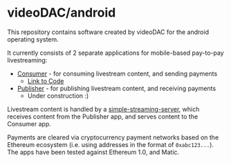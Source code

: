 # videoDAC/android

This repository contains software created by videoDAC for the android operating system.

It currently consists of 2 separate applications for mobile-based pay-to-pay livestreaming:

- [Consumer](https://github.com/videoDAC/android/issues/27) - for consuming livestream content, and sending payments
  - [Link to Code](https://github.com/videoDAC/android/tree/master/consumer)
- [Publisher](https://github.com/videoDAC/android/issues/31) - for publishing livestream content, and receiving payments
  - Under construction :)

Livestream content is handled by a [simple-streaming-server](https://github.com/videoDAC/simple-streaming-server), which receives content from the Publisher app, and serves content to the Consumer app.

Payments are cleared via cryptocurrency payment networks based on the Ethereum ecosystem (i.e. using addresses in the format of `0xabc123...`). The apps have been tested against Ethereum 1.0, and Matic.
